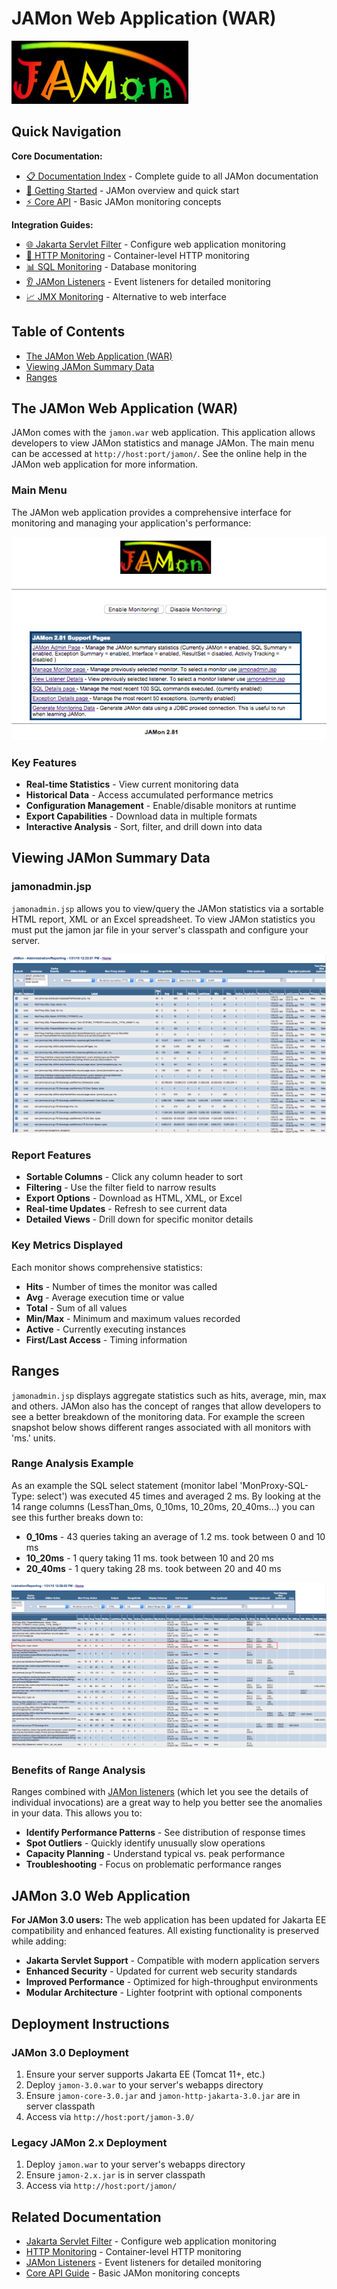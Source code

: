 # JAMon Web Application (WAR)

![JAMon Logo](images/jamon1.jpg)

## Quick Navigation

**Core Documentation:**
- [📋 Documentation Index](README.md) - Complete guide to all JAMon documentation
- [🚀 Getting Started](../README.md) - JAMon overview and quick start
- [⚡ Core API](core-api.md) - Basic JAMon monitoring concepts

**Integration Guides:**
- [🌐 Jakarta Servlet Filter](servlet-filter.md) - Configure web application monitoring
- [🔗 HTTP Monitoring](http-monitoring.md) - Container-level HTTP monitoring
- [📊 SQL Monitoring](sql-monitoring.md) - Database monitoring
- [👂 JAMon Listeners](listeners.md) - Event listeners for detailed monitoring
- [📈 JMX Monitoring](jmx-monitoring.md) - Alternative to web interface

## Table of Contents

- [The JAMon Web Application (WAR)](#the-jamon-web-application-war)
- [Viewing JAMon Summary Data](#viewing-jamon-summary-data)
- [Ranges](#ranges)

## The JAMon Web Application (WAR)

JAMon comes with the `jamon.war` web application. This application allows developers to view JAMon statistics and manage JAMon. The main menu can be accessed at `http://host:port/jamon/`. See the online help in the JAMon web application for more information.

### Main Menu

The JAMon web application provides a comprehensive interface for monitoring and managing your application's performance:

![JAMon WAR Menu](images/jamon_war_menu.png)

### Key Features

- **Real-time Statistics** - View current monitoring data
- **Historical Data** - Access accumulated performance metrics
- **Configuration Management** - Enable/disable monitors at runtime
- **Export Capabilities** - Download data in multiple formats
- **Interactive Analysis** - Sort, filter, and drill down into data

## Viewing JAMon Summary Data

### jamonadmin.jsp

`jamonadmin.jsp` allows you to view/query the JAMon statistics via a sortable HTML report, XML or an Excel spreadsheet. To view JAMon statistics you must put the jamon jar file in your server's classpath and configure your server.

![JAMon Admin Interface](images/jamon_war_admin.png)

### Report Features

- **Sortable Columns** - Click any column header to sort
- **Filtering** - Use the filter field to narrow results
- **Export Options** - Download as HTML, XML, or Excel
- **Real-time Updates** - Refresh to see current data
- **Detailed Views** - Drill down for specific monitor details

### Key Metrics Displayed

Each monitor shows comprehensive statistics:
- **Hits** - Number of times the monitor was called
- **Avg** - Average execution time or value
- **Total** - Sum of all values
- **Min/Max** - Minimum and maximum values recorded
- **Active** - Currently executing instances
- **First/Last Access** - Timing information

## Ranges

`jamonadmin.jsp` displays aggregate statistics such as hits, average, min, max and others. JAMon also has the concept of ranges that allow developers to see a better breakdown of the monitoring data. For example the screen snapshot below shows different ranges associated with all monitors with 'ms.' units.

### Range Analysis Example

As an example the SQL select statement (monitor label 'MonProxy-SQL-Type: select') was executed 45 times and averaged 2 ms. By looking at the 14 range columns (LessThan_0ms, 0_10ms, 10_20ms, 20_40ms...) you can see this further breaks down to:

- **0_10ms** - 43 queries taking an average of 1.2 ms. took between 0 and 10 ms
- **10_20ms** - 1 query taking 11 ms. took between 10 and 20 ms  
- **20_40ms** - 1 query taking 28 ms. took between 20 and 40 ms

![JAMon Ranges](images/jamon_war_ranges.png)

### Benefits of Range Analysis

Ranges combined with [JAMon listeners](listeners.md) (which let you see the details of individual invocations) are a great way to help you better see the anomalies in your data. This allows you to:

- **Identify Performance Patterns** - See distribution of response times
- **Spot Outliers** - Quickly identify unusually slow operations
- **Capacity Planning** - Understand typical vs. peak performance
- **Troubleshooting** - Focus on problematic performance ranges

## JAMon 3.0 Web Application

**For JAMon 3.0 users:** The web application has been updated for Jakarta EE compatibility and enhanced features. All existing functionality is preserved while adding:

- **Jakarta Servlet Support** - Compatible with modern application servers
- **Enhanced Security** - Updated for current web security standards
- **Improved Performance** - Optimized for high-throughput environments
- **Modular Architecture** - Lighter footprint with optional components

## Deployment Instructions

### JAMon 3.0 Deployment
1. Ensure your server supports Jakarta EE (Tomcat 11+, etc.)
2. Deploy `jamon-3.0.war` to your server's webapps directory
3. Ensure `jamon-core-3.0.jar` and `jamon-http-jakarta-3.0.jar` are in server classpath
4. Access via `http://host:port/jamon-3.0/`

### Legacy JAMon 2.x Deployment
1. Deploy `jamon.war` to your server's webapps directory
2. Ensure `jamon-2.x.jar` is in server classpath
3. Access via `http://host:port/jamon/`

## Related Documentation

- [Jakarta Servlet Filter](servlet-filter.md) - Configure web application monitoring
- [HTTP Monitoring](http-monitoring.md) - Container-level HTTP monitoring  
- [JAMon Listeners](listeners.md) - Event listeners for detailed monitoring
- [Core API Guide](core-api.md) - Basic JAMon monitoring concepts